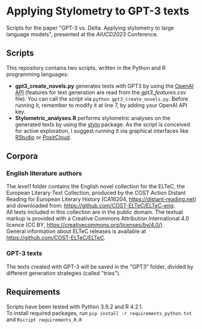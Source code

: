 # Applying Stylometry to GPT-3 texts

Scripts for the paper "GPT-3 vs. Delta. Applying stylometry to large language models", presented at the *AIUCD2023* Conference.

## Scripts

This repository contains two scripts, written in the Python and R programming languages:  
- **gpt3_create_novels.py** generates texts with GPT3 by using the [OpenAI API](https://openai.com/blog/openai-api) (features for text generation are read from the *gpt3_features.csv* file). You can call the script via `python gpt3_create_novels.py`. Before running it, remember to modify it at line 7, by adding your OpenAI API key.
- **Stylometric_analyses.R** performs stylometric analyses on the generated texts by using the [stylo](https://github.com/computationalstylistics/stylo) package. As the script is conceived for active exploration, I suggest running it via graphical interfaces like [RStudio](https://posit.co/download/rstudio-desktop/) or [PositCloud](https://posit.co/products/cloud/cloud/).

## Corpora

### English literature authors

The *level1* folder contains the English novel collection for the ELTeC, the European Literary Text Collection, produced by the COST Action Distant Reading for European Literary History (CA16204, https://distant-reading.net) and downloaded from: https://github.com/COST-ELTeC/ELTeC-eng.  
All texts included in this collection are in the public domain. The textual markup is provided with a Creative Commons Attribution International 4.0 licence (CC BY, https://creativecommons.org/licenses/by/4.0/).  
General information about ELTeC releases is available at https://github.com/COST-ELTeC/ELTeC.  

### GPT-3 texts

The texts created with GPT-3 will be saved in the "GPT3" folder, divided by different generation strategies (called "tries").  

## Requirements

Scripts have been tested with Python 3.9.2 and R 4.2.1.  
To install required packages, run `pip install -r requirements_python.txt` and `Rscript requirements_R.R`

